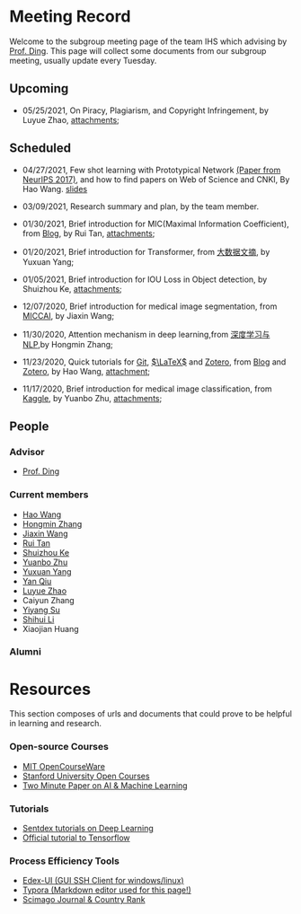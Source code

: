 <head>
    <script src="https://cdn.mathjax.org/mathjax/latest/MathJax.js?config=TeX-AMS-MML_HTMLorMML" type="text/javascript"></script>
    <script type="text/x-mathjax-config">
        MathJax.Hub.Config({
            tex2jax: {
            skipTags: ['script', 'noscript', 'style', 'textarea', 'pre'],
            inlineMath: [['$','$']]
            }
        });
    </script>
</head>

# Meeting Record

Welcome to the subgroup meeting page of the team IHS which advising by [Prof. Ding](http://som.hfut.edu.cn/wgp/web/js_nr.jsp?id=1000012012800035). This page will collect some documents from our subgroup meeting, usually update every Tuesday.

## Upcoming

- 05/25/2021, On Piracy, Plagiarism, and Copyright Infringement, by Luyue Zhao, [attachments](attachments/slides/2021-05-18-Piracy_Plagiarism_and_Copyright_Infringement.pdf);


## Scheduled

- 04/27/2021, Few shot learning with Prototypical Network [(Paper from NeurIPS 2017)](https://blog.waynehfut.com/2020/11/02/prototypical_network_for_few_shot_learning/), and how to find papers on Web of Science and CNKI, By Hao Wang. [slides](attachments/slides/2021-05-11-prototypicalnet.pdf)

- 03/09/2021, Research summary and plan, by the team member.

- 01/30/2021, Brief introduction for MIC(Maximal Information Coefficient), from [Blog](https://blog.csdn.net/qq_27586341/article/details/90603140?utm_medium=distribute.pc_relevant.none-task-blog-BlogCommendFromBaidu-2.control&depth_1-utm_source=distribute.pc_relevant.none-task-blog-BlogCommendFromBaidu-2.control), by Rui Tan, [attachments](attachments/paper/MaximalInformationCoefficient.pdf);

- 01/20/2021, Brief introduction for Transformer, from [大数据文摘](https://zhuanlan.zhihu.com/p/54356280), by Yuxuan Yang;

- 01/05/2021, Brief introduction for IOU Loss in Object detection, by Shuizhou Ke, [attachments](attachments/slides/2021-1-5%20IOU汇总.pdf);

- 12/07/2020, Brief introduction for medical image segmentation, from [MICCAI](https://github.com/ternaus/robot-surgery-segmentation), by Jiaxin Wang;

- 11/30/2020, Attention mechanism in deep learning,from [深度学习与 NLP](http://dwz.date/dZXg),by Hongmin Zhang;

- 11/23/2020, Quick tutorials for [Git](https://blog.waynehfut.com/2020/02/20/quickgittur/), [$\LaTeX$](https://blog.waynehfut.com/2020/01/20/intro-to-tex/) and [Zotero](https://www.zotero.org/support/zh/quick_start_guide), from [Blog](https://blog.waynehfut.com) and [Zotero](https://www.zotero.org/support/zh/quick_start_guide), by Hao Wang, [attachment](attachments/slides/2020-11-23%20Quick%20tutorials%20for%20git%20latex%20and%20zotero.pdf);

- 11/17/2020, Brief introduction for medical image classification, from [Kaggle](https://www.kaggle.com/sid321axn/step-wise-approach-cnn-model-77-0344-accuracy), by Yuanbo Zhu, [attachments](/attachments/other/step-wise-approach-cnn-model-77-0344-accuracy.ipynb);

## People

### Advisor

- [Prof. Ding](http://som.hfut.edu.cn/wgp/web/js_nr.jsp?id=1000012012800035)

### Current members

- [Hao Wang](https://waynehfut.com/)
- [Hongmin Zhang](https://github.com/Vikenmin)
- [Jiaxin Wang](https://github.com/jiaxinshiwo)
- [Rui Tan](https://github.com/Terry-tr)
- [Shuizhou Ke](https://github.com/ksz-creat)
- [Yuanbo Zhu](https://github.com/xthc)
- [Yuxuan Yang](https://github.com/trigger26)
- [Yan Qiu](https://github.com/qyhfut)
- [Luyue Zhao](https://innocentius.tech/)
- Caiyun Zhang
- [Yiyang Su](https://github.com/syypretend)
- [Shihui Li](https://github.com/Li0316)
- Xiaojian Huang

### Alumni

# Resources

This section composes of urls and documents that could prove to be helpful in learning and research.

### Open-source Courses

- [MIT OpenCourseWare](https://www.youtube.com/user/MIT)
- [Stanford University Open Courses](https://www.youtube.com/user/stanfordonline)
- [Two Minute Paper on AI & Machine Learning](https://www.youtube.com/channel/UCbfYPyITQ-7l4upoX8nvctg)

### Tutorials

- [Sentdex tutorials on Deep Learning](https://www.youtube.com/user/sentdex)
- [Official tutorial to Tensorflow](https://www.tensorflow.org/tutorials/quickstart/advanced)

### Process Efficiency Tools

- [Edex-UI (GUI SSH Client for windows/linux)](https://github.com/GitSquared/edex-ui)
- [Typora (Markdown editor used for this page!)](https://typora.io/)
- [Scimago Journal & Country Rank](https://www.scimagojr.com/)
